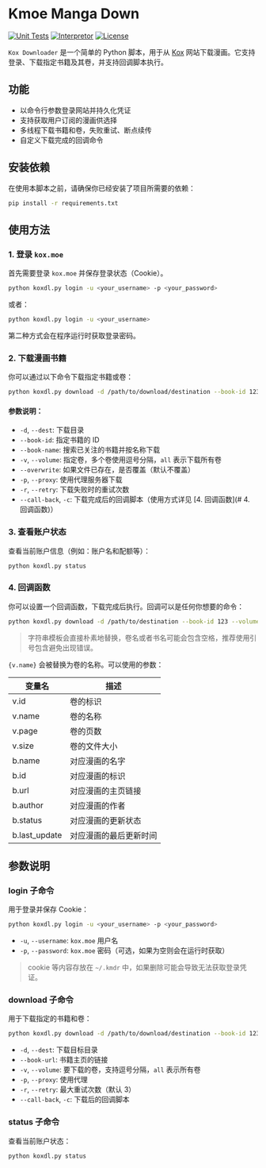 # Kmoe Manga Down

[![Unit Tests](https://github.com/chrisis58/kmdr/actions/workflows/unit-test.yml/badge.svg)](https://github.com/chrisis58/kmdr/actions/workflows/unit-test.yml) [![Interpretor](https://img.shields.io/badge/python-3.9+-blue)](https://www.python.org/) [![License](https://img.shields.io/badge/License-MIT-green)](https://github.com/chrisis58/kmdr/blob/main/LICENSE)

`Kox Downloader` 是一个简单的 Python 脚本，用于从 [Kox](https://kox.moe/) 网站下载漫画。它支持登录、下载指定书籍及其卷，并支持回调脚本执行。

## 功能

- 以命令行参数登录网站并持久化凭证
- 支持获取用户订阅的漫画供选择
- 多线程下载书籍和卷，失败重试、断点续传
- 自定义下载完成的回调命令

## 安装依赖

在使用本脚本之前，请确保你已经安装了项目所需要的依赖：

```bash
pip install -r requirements.txt
```

## 使用方法

### 1. 登录 `kox.moe`

首先需要登录 `kox.moe` 并保存登录状态（Cookie）。

```bash
python koxdl.py login -u <your_username> -p <your_password>
```

或者：

```bash
python koxdl.py login -u <your_username>
```

第二种方式会在程序运行时获取登录密码。

### 2. 下载漫画书籍

你可以通过以下命令下载指定书籍或卷：

```bash
python koxdl.py download -d /path/to/download/destination --book-id 123 --volume 1,2,3
```

#### 参数说明：

- `-d`, `--dest`: 下载目录
- `--book-id`: 指定书籍的 ID
- `--book-name`: 搜索已关注的书籍并按名称下载
- `-v`, `--volume`: 指定卷，多个卷使用逗号分隔，`all` 表示下载所有卷
- `--overwrite`: 如果文件已存在，是否覆盖（默认不覆盖）
- `-p`, `--proxy`: 使用代理服务器下载
- `-r`, `--retry`: 下载失败时的重试次数
- `--call-back`, `-c`: 下载完成后的回调脚本（使用方式详见 [4. 回调函数](# 4. 回调函数)）

### 3. 查看账户状态

查看当前账户信息（例如：账户名和配额等）：

```bash
python koxdl.py status
```

### 4. 回调函数

你可以设置一个回调函数，下载完成后执行。回调可以是任何你想要的命令：

```bash
python koxdl.py download -d /path/to/destination --book-id 123 --volume 1,2 --call-back "echo '{v.name} downloaded!'"
```

> 字符串模板会直接朴素地替换，卷名或者书名可能会包含空格，推荐使用引号包含避免出现错误。

`{v.name}` 会被替换为卷的名称。可以使用的参数：

| 变量名        | 描述                   |
| ------------- | ---------------------- |
| v.id          | 卷的标识               |
| v.name        | 卷的名称               |
| v.page        | 卷的页数               |
| v.size        | 卷的文件大小           |
| b.name        | 对应漫画的名字         |
| b.id          | 对应漫画的标识         |
| b.url         | 对应漫画的主页链接     |
| b.author      | 对应漫画的作者         |
| b.status      | 对应漫画的更新状态     |
| b.last_update | 对应漫画的最后更新时间 |


## 参数说明

### login 子命令

用于登录并保存 Cookie：

```bash
python koxdl.py login -u <your_username> -p <your_password>
```

- `-u`, `--username`: `kox.moe` 用户名
- `-p`, `--password`: `kox.moe` 密码（可选，如果为空则会在运行时获取）

> cookie 等内容存放在 `~/.kmdr` 中，如果删除可能会导致无法获取登录凭证。

### download 子命令

用于下载指定的书籍和卷：

```bash
python koxdl.py download -d /path/to/download/destination --book-id 123 --volume 1,2
```

- `-d`, `--dest`: 下载目标目录
- `--book-url`: 书籍主页的链接
- `-v`, `--volume`: 要下载的卷，支持逗号分隔，`all` 表示所有卷
- `-p`, `--proxy`: 使用代理
- `-r`, `--retry`: 最大重试次数（默认 3）
- `--call-back`, `-c`: 下载后的回调脚本

### status 子命令

查看当前账户状态：

```bash
python koxdl.py status
```
